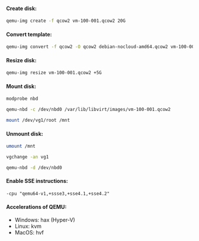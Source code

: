 #### Create disk:
```bash
qemu-img create -f qcow2 vm-100-001.qcow2 20G
```

#### Convert template:
```bash
qemu-img convert -f qcow2 -O qcow2 debian-nocloud-amd64.qcow2 vm-100-001.qcow2
```

#### Resize disk:
```bash
qemu-img resize vm-100-001.qcow2 +5G
```

#### Mount disk:
```bash
modprobe nbd
```
```bash
qemu-nbd -c /dev/nbd0 /var/lib/libvirt/images/vm-100-001.qcow2
```
```bash
mount /dev/vg1/root /mnt
```

#### Unmount disk:
```bash
umount /mnt
```
```bash
vgchange -an vg1
```
```bash
qemu-nbd -d /dev/nbd0
```

#### Enable SSE instructions:
```
-cpu "qemu64-v1,+ssse3,+sse4.1,+sse4.2"
```

#### Accelerations of QEMU:
- Windows: hax (Hyper-V)
- Linux: kvm
- MacOS: hvf
